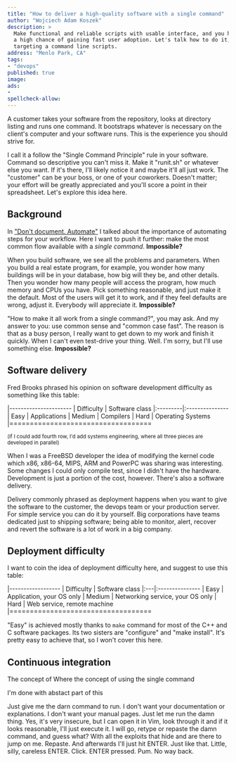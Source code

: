 ```yaml
---
title: "How to deliver a high-quality software with a single command"
author: "Wojciech Adam Koszek"
description: >
  Make functional and reliable scripts with usable interface, and you have
  a high chance of gaining fast user adoption. Let's talk how to do it,
  targeting a command line scripts.
address: "Menlo Park, CA"
tags:
- "devops"
published: true
image: 
ads:
-
spellcheck-allow:
---
```


A customer takes your software from the repository, looks at directory listing and
runs one command. 
It bootstraps whatever is necessary on the client's computer and your
software runs.
This is the experience you should strive for.

I call it a follow the "Single Command Principle" rule in your software. 
Command so descriptive you can't miss it. Make it
"runit.sh" or whatever else you want. If it's there, I'll likely notice it
and maybe it'll all just work.
The "customer" can be your boss, or one of your coworkers. Doesn't matter;
your effort will be greatly appreciated and you'll score a point in their
spreadsheet.  Let's explore this idea here.

## Background

In ["Don't document. Automate"][] I talked about the importance of
automating steps for your workflow. Here I want to push it further: make the
most common flow available with a *single command*. **Impossible?**

When you build software, we see all the problems and parameters. When you
build a real estate program, for example, you wonder how many buildings will
be in your database, how big will they be, and other details. Then you
wonder how many people will access the program, how much memory and CPUs you
have. Pick something reasonable, and just make it the default. Most of the
users will get it to work, and if they feel defaults are wrong, adjust it.
Everybody will appreciate it. **Impossible?**

"How to make it all work from a single command?", you may ask. And my answer
to you: use common sense and "common case fast". The reason is that as a
busy person, I really want to get down to my work and finish it quickly.
When I can't even test-drive your thing. Well. I'm sorry, but I'll use
something else. **Impossible?**

## Software delivery

Fred Brooks phrased his opinion on software development difficulty as
something like this table:

|----------------------
| Difficulty | Software class
|:---------|:---------------
| Easy | Applications
| Medium | Compilers
| Hard | Operating&nbsp;Systems
|===================================

<small>
(if I could add fourth row, I'd add systems engineering, where all three
pieces are developed in parallel)
</small>

When I was a FreeBSD developer the idea of modifying the kernel code which
x86, x86-64, MIPS, ARM and PowerPC was sharing was interesting. Some changes
I could only compile test, since I didn't have the hardware.  Development is
just a portion of the cost, however. There's also a software delivery.

Delivery commonly phrased as deployment happens when you want to give the
software to the customer, the devops team or your production server.
For simple service you can do it by yourself.
Big corporations have teams
dedicated just to shipping software; being able to monitor, alert,
recover and revert the software is a lot of work in a big company.

## Deployment difficulty

I want to coin the idea of deployment difficulty here, and suggest to use
this table:

|------------------
| Difficulty | Software class
|:---|:---------------
| Easy | Application, your OS only
| Medium | Networking service, your OS only
| Hard | Web service, remote machine
|===================================

"Easy" is achieved mostly thanks to `make` command for most of the C++ and C
software packages. Its two sisters are "configure" and "make install".
It's pretty easy to achieve that, so I won't cover this here. 


## Continuous integration

The concept of 
Where the concept of using the single command 


I'm done with abstact part of this 

Just give me the darn command to run.
I don't want your documentation or explanations.
I don't want your manual pages.
Just let me run the damn thing.
Yes, it's very insecure, but I can open it in Vim, look through it and if
it looks reasonable, I'll just execute it.
I will go, retype or repaste the damn command, and guess what?
With all the exploits that hide and are there to jump on me.
Repaste.
And afterwards I'll just hit ENTER.
Just like that.
Little, silly, careless ENTER.
Click.
ENTER pressed.
Pum.
No way back.

["Don't document. Automate"]: https://www.koszek.com/blog/2016/04/11/dont-document-automate/
